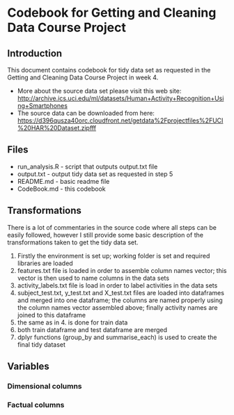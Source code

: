# Codebook for Getting and Cleaning Data Course Project
## Introduction
This document contains codebook for tidy data set as requested in the Getting and Cleaning Data Course Project in week 4. 
* More about the source data set please visit this web site: http://archive.ics.uci.edu/ml/datasets/Human+Activity+Recognition+Using+Smartphones
* The source data can be downloaded from here: https://d396qusza40orc.cloudfront.net/getdata%2Fprojectfiles%2FUCI%20HAR%20Dataset.zipfff
## Files
* run_analysis.R - script that outputs output.txt file
* output.txt - output tidy data set as requested in step 5
* README.md - basic readme file
* CodeBook.md - this codebook
## Transformations
There is a lot of commentaries in the source code where all steps can be easily followed, however I still provide some basic description of the transformations taken to get the tidy data set.
1. Firstly the environment is set up; working folder is set and required libraries are loaded
2. features.txt file is loaded in order to assemble column names vector; this vector is then used to name columns in the data sets
3. activity_labels.txt file is load in order to label activities in the data sets
4. subject_test.txt, y_test.txt and X_test.txt files are loaded into dataframes and merged into one dataframe; the columns are named properly using the column names vector assembled above; finally activity names are joined to this dataframe
5. the same as in 4. is done for train data
6. both train dataframe and test dataframe are merged
7. dplyr functions (group_by and summarise_each) is used to create the final tidy dataset
## Variables
### Dimensional columns
### Factual columns




